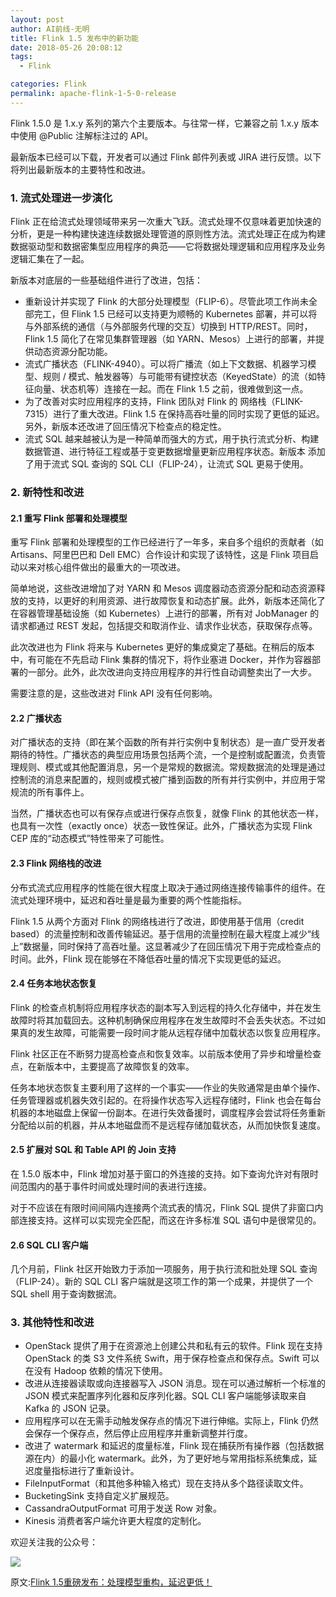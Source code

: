 ```yaml
---
layout: post
author: AI前线-无明
title: Flink 1.5 发布中的新功能
date: 2018-05-26 20:08:12
tags:
  - Flink

categories: Flink
permalink: apache-flink-1-5-0-release
---
```


Flink 1.5.0 是 1.x.y 系列的第六个主要版本。与往常一样，它兼容之前 1.x.y 版本中使用 @Public 注解标注过的 API。

最新版本已经可以下载，开发者可以通过 Flink 邮件列表或 JIRA 进行反馈。以下将列出最新版本的主要特性和改进。

### 1. 流式处理进一步演化

Flink 正在给流式处理领域带来另一次重大飞跃。流式处理不仅意味着更加快速的分析，更是一种构建快速连续数据处理管道的原则性方法。流式处理正在成为构建数据驱动型和数据密集型应用程序的典范——它将数据处理逻辑和应用程序及业务逻辑汇集在了一起。

新版本对底层的一些基础组件进行了改进，包括：
- 重新设计并实现了 Flink 的大部分处理模型（FLIP-6）。尽管此项工作尚未全部完工，但 Flink 1.5 已经可以支持更为顺畅的 Kubernetes 部署，并可以将与外部系统的通信（与外部服务代理的交互）切换到 HTTP/REST。同时，Flink 1.5 简化了在常见集群管理器（如 YARN、Mesos）上进行的部署，并提供动态资源分配功能。
- 流式广播状态（FLINK-4940）。可以将广播流（如上下文数据、机器学习模型、规则 / 模式、触发器等）与可能带有键控状态（KeyedState）的流（如特征向量、状态机等）连接在一起。而在 Flink 1.5 之前，很难做到这一点。
- 为了改善对实时应用程序的支持，Flink 团队对 Flink 的 网络栈（FLINK-7315）进行了重大改进。Flink 1.5 在保持高吞吐量的同时实现了更低的延迟。另外，新版本还改进了回压情况下检查点的稳定性。
- 流式 SQL 越来越被认为是一种简单而强大的方式，用于执行流式分析、构建数据管道、进行特征工程或基于变更数据增量更新应用程序状态。新版本 添加了用于流式 SQL 查询的 SQL CLI（FLIP-24），让流式 SQL 更易于使用。

### 2. 新特性和改进

#### 2.1 重写 Flink 部署和处理模型

重写 Flink 部署和处理模型的工作已经进行了一年多，来自多个组织的贡献者（如 Artisans、阿里巴巴和 Dell EMC）合作设计和实现了该特性，这是 Flink 项目启动以来对核心组件做出的最重大的一项改进。

简单地说，这些改进增加了对 YARN 和 Mesos 调度器动态资源分配和动态资源释放的支持，以更好的利用资源、进行故障恢复和动态扩展。此外，新版本还简化了在容器管理基础设施（如 Kubernetes）上进行的部署，所有对 JobManager 的请求都通过 REST 发起，包括提交和取消作业、请求作业状态，获取保存点等。

此次改进也为 Flink 将来与 Kubernetes 更好的集成奠定了基础。在稍后的版本中，有可能在不先启动 Flink 集群的情况下，将作业塞进 Docker，并作为容器部署的一部分。此外，此次改进向支持应用程序的并行性自动调整卖出了一大步。

需要注意的是，这些改进对 Flink API 没有任何影响。

#### 2.2 广播状态

对广播状态的支持（即在某个函数的所有并行实例中复制状态）是一直广受开发者期待的特性。广播状态的典型应用场景包括两个流，一个是控制或配置流，负责管理规则、模式或其他配置消息，另一个是常规的数据流。常规数据流的处理是通过控制流的消息来配置的，规则或模式被广播到函数的所有并行实例中，并应用于常规流的所有事件上。

当然，广播状态也可以有保存点或进行保存点恢复，就像 Flink 的其他状态一样，也具有一次性（exactly once）状态一致性保证。此外，广播状态为实现 Flink CEP 库的“动态模式”特性带来了可能性。

#### 2.3 Flink 网络栈的改进

分布式流式应用程序的性能在很大程度上取决于通过网络连接传输事件的组件。在流式处理环境中，延迟和吞吐量是最为重要的两个性能指标。

Flink 1.5 从两个方面对 Flink 的网络栈进行了改进，即使用基于信用（credit based）的流量控制和改善传输延迟。基于信用的流量控制在最大程度上减少“线上”数据量，同时保持了高吞吐量。这显著减少了在回压情况下用于完成检查点的时间。此外，Flink 现在能够在不降低吞吐量的情况下实现更低的延迟。

#### 2.4 任务本地状态恢复

Flink 的检查点机制将应用程序状态的副本写入到远程的持久化存储中，并在发生故障时将其加载回去。这种机制确保应用程序在发生故障时不会丢失状态。不过如果真的发生故障，可能需要一段时间才能从远程存储中加载状态以恢复应用程序。

Flink 社区正在不断努力提高检查点和恢复效率。以前版本使用了异步和增量检查点，在新版本中，主要提高了故障恢复的效率。

任务本地状态恢复主要利用了这样的一个事实——作业的失败通常是由单个操作、任务管理器或机器失效引起的。在将操作状态写入远程存储时，Flink 也会在每台机器的本地磁盘上保留一份副本。在进行失效备援时，调度程序会尝试将任务重新分配给以前的机器，并从本地磁盘而不是远程存储加载状态，从而加快恢复速度。

#### 2.5 扩展对 SQL 和 Table API 的 Join 支持

在 1.5.0 版本中，Flink 增加对基于窗口的外连接的支持。如下查询允许对有限时间范围内的基于事件时间或处理时间的表进行连接。
![]()

对于不应该在有限时间间隔内连接两个流式表的情况，Flink SQL 提供了非窗口内部连接支持。这样可以实现完全匹配，而这在许多标准 SQL 语句中是很常见的。
![]()

#### 2.6 SQL CLI 客户端

几个月前，Flink 社区开始致力于添加一项服务，用于执行流和批处理 SQL 查询（FLIP-24）。新的 SQL CLI 客户端就是这项工作的第一个成果，并提供了一个 SQL shell 用于查询数据流。

### 3. 其他特性和改进

- OpenStack 提供了用于在资源池上创建公共和私有云的软件。Flink 现在支持 OpenStack 的类 S3 文件系统 Swift，用于保存检查点和保存点。Swift 可以在没有 Hadoop 依赖的情况下使用。
- 改进从连接器读取或向连接器写入 JSON 消息。现在可以通过解析一个标准的 JSON 模式来配置序列化器和反序列化器。SQL CLI 客户端能够读取来自 Kafka 的 JSON 记录。
- 应用程序可以在无需手动触发保存点的情况下进行伸缩。实际上，Flink 仍然会保存一个保存点，然后停止应用程序并重新调整并行度。
- 改进了 watermark 和延迟的度量标准，Flink 现在捕获所有操作器（包括数据源在内）的最小化 watermark。此外，为了更好地与常用指标系统集成，延迟度量指标进行了重新设计。
- FileInputFormat（和其他多种输入格式）现在支持从多个路径读取文件。
- BucketingSink 支持自定义扩展规范。
- CassandraOutputFormat 可用于发送 Row 对象。
- Kinesis 消费者客户端允许更大程度的定制化。

欢迎关注我的公众号：

![](https://github.com/sjf0115/PubLearnNotes/blob/master/image/Other/%E5%85%AC%E4%BC%97%E5%8F%B7.jpg?raw=true)

原文:[Flink 1.5重磅发布：处理模型重构，延迟更低！](https://mp.weixin.qq.com/s?__biz=MzU1NDA4NjU2MA==&mid=2247490595&idx=1&sn=a12fb6046443d721df1bb49494178f5d&chksm=fbe9a5eccc9e2cfa58a56a45ea60528dd9742266857572a8900f4cdfede13f22cce18022e55a&scene=27#wechat_redirect)
